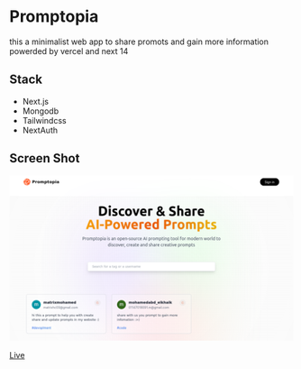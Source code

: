 # Promptopia

this a minimalist web app to share promots and gain more information powerded by vercel and next 14

## Stack

- Next.js
- Mongodb
- Tailwindcss
- NextAuth

## Screen Shot

![demo](./demo.png)

[Live](https://promtopia-jsm.vercel.app/)
